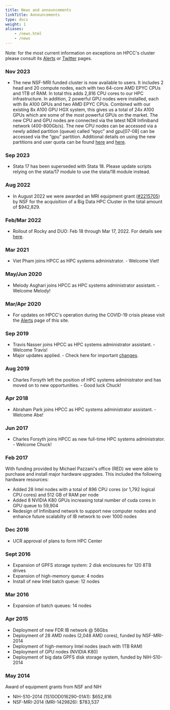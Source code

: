 ```yaml
---
title: News and announcements
linkTitle: Announcements
type: docs
weight: 1
aliases:
    - /news.html
    - /news
---
```


Note: for the most current information on exceptions on HPCC's cluster please
consult its [Alerts](/news/alerts) or [Twitter](https://twitter.com/UCR_HPCC) pages.

### Nov 2023
* The new NSF-MRI funded cluster is now available to users. It includes 2 head and 20 compute nodes, each with two 64-core AMD EPYC CPUs and 1TB of RAM. In total this adds 2,816 CPU cores to our HPC infrastructure. In addition, 2 powerful GPU nodes were installed, each with 8x A100 GPUs and two AMD EPYC CPUs. Combined with our existing 8x A100 GPU HGX system, this gives us a total of 24x A100 GPUs which are some of the most powerful GPUs on the market. The new CPU and GPU nodes are connected via the latest NDR Infiniband network (400-800Gb/s). The new CPU nodes can be accessed via a newly added partition (queue) called “epyc” and gpu[07-08] can be accessed via the “gpu” partition. Additional details on using the new partitions and user quota can be found [here](https://hpcc.ucr.edu/manuals/hpc_cluster/jobs/) and [here](https://hpcc.ucr.edu/manuals/hpc_cluster/queue/). 

### Sep 2023
* Stata 17 has been superseded with Stata 18. Please update scripts relying on the stata/17 module to use the stata/18 module instead.

### Aug 2022
* In August 2022 we were awarded an MRI equipment grant ([#2215705](https://www.nsf.gov/awardsearch/showAward?AWD_ID=2215705&HistoricalAwards=false)) by NSF for the acquisition of a Big Data HPC Cluster in the total amount of $942,829. 

### Feb/Mar 2022
* Rollout of Rocky and DUO: Feb 18 through Mar 17, 2022. For details see [here](https://hpcc.ucr.edu/changes/).

### Mar 2021
* Viet Pham joins HPCC as HPC systems administrator. - Welcome Viet!

### May/Jun 2020
* Melody Asghari joins HPCC as HPC systems administrator assistant. - Welcome Melody!

### Mar/Apr 2020

* For updates on HPCC's operation during the COVID-19 crisis please visit the [Alerts](/news/alerts#hpcc-operation-during-covid-19-crisis) page of this site.

### Sep 2019

* Travis Nasser joins HPCC as HPC systems administrator assistant. - Welcome Travis!
* Major updates applied. - Check here for important [changes](/changes).

### Aug 2019

* Charles Forsyth left the position of HPC systems administrator and has moved on to new opportunities. - Good luck Chuck!

### Apr 2018

* Abraham Park joins HPCC as HPC systems administrator assistant. - Welcome Abe!

### Jun 2017

* Charles Forsyth joins HPCC as new full-time HPC systems administrator. - Welcome Chuck!

### Feb 2017

With funding provided by Michael Pazzani's office (RED) we were able to purchase and install major hardware upgrades. This included the following hardware resources:

* Added 28 Intel nodes with a total of 896 CPU cores (or 1,792 logical CPU cores) and 512 GB of RAM per node
* Added 8 NVIDIA K80 GPUs increasing total number of cuda cores in GPU queue to 59,904
* Redesign of Infiniband network to support new computer nodes and enhance future scalabilty of IB network to over 1000 nodes

### Dec 2016

* UCR approval of plans to form HPC Center 

### Sept 2016

* Expansion of GPFS storage system: 2 disk enclosures for 120 8TB drives
* Expansion of high-memory queue: 4 nodes
* Install of new Intel batch queue: 12 nodes

### Mar 2016

* Expansion of batch queues: 14 nodes

### Apr 2015 

* Deployment of new FDR IB network @ 56Gbs
* Deployment of 28 AMD nodes (2,048 AMD cores), funded by NSF-MRI-2014
* Deployment of high-memory Intel nodes (each with 1TB RAM)
* Deployment of GPU nodes (NVIDIA K80)
* Deployment of big data GPFS disk storage system, funded by NIH-S10-2014

### May 2014

Award of equipment grants from NSF and NIH

* NIH-S10-2014 (1S10OD016290-01A1): $652,816
* NSF-MRI-2014 (MRI-1429826): $783,537

